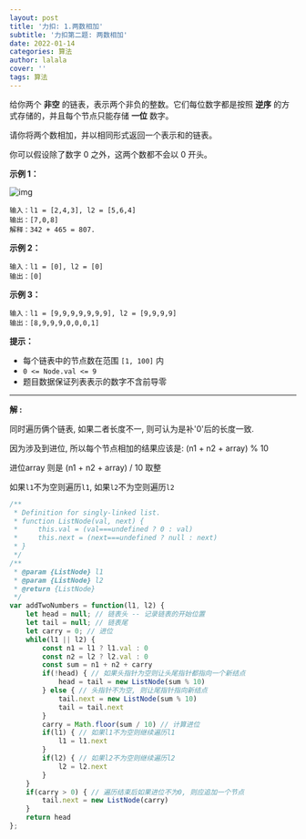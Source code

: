 ```yaml
---
layout: post
title: '力扣: 1.两数相加'
subtitle: '力扣第二题: 两数相加'
date: 2022-01-14
categories: 算法
author: lalala
cover: ''
tags: 算法
---
```


给你两个 **非空** 的链表，表示两个非负的整数。它们每位数字都是按照 **逆序** 的方式存储的，并且每个节点只能存储 **一位** 数字。

请你将两个数相加，并以相同形式返回一个表示和的链表。

你可以假设除了数字 0 之外，这两个数都不会以 0 开头。

 

**示例 1：**

![img](https://cdn.jsdelivr.net/gh/wzc520pyfm/Picbed_PicGo@master/img/addtwonumber1.jpg)

```
输入：l1 = [2,4,3], l2 = [5,6,4]
输出：[7,0,8]
解释：342 + 465 = 807.
```

**示例 2：**

```
输入：l1 = [0], l2 = [0]
输出：[0]
```

**示例 3：**

```
输入：l1 = [9,9,9,9,9,9,9], l2 = [9,9,9,9]
输出：[8,9,9,9,0,0,0,1]
```

 

**提示：**

- 每个链表中的节点数在范围 `[1, 100]` 内
- `0 <= Node.val <= 9`
- 题目数据保证列表表示的数字不含前导零

---

**解 :**

同时遍历俩个链表, 如果二者长度不一, 则可认为是补'0'后的长度一致.

因为涉及到进位, 所以每个节点相加的结果应该是: (n1 + n2 + array) % 10

进位array 则是  (n1 + n2 + array) / 10 取整

如果`l1`不为空则遍历`l1`, 如果`l2`不为空则遍历`l2`

```js
/**
 * Definition for singly-linked list.
 * function ListNode(val, next) {
 *     this.val = (val===undefined ? 0 : val)
 *     this.next = (next===undefined ? null : next)
 * }
 */
/**
 * @param {ListNode} l1
 * @param {ListNode} l2
 * @return {ListNode}
 */
var addTwoNumbers = function(l1, l2) {
    let head = null; // 链表头 -- 记录链表的开始位置
    let tail = null; // 链表尾
    let carry = 0; // 进位
    while(l1 || l2) {
        const n1 = l1 ? l1.val : 0
        const n2 = l2 ? l2.val : 0
        const sum = n1 + n2 + carry
        if(!head) { // 如果头指针为空则让头尾指针都指向一个新结点
            head = tail = new ListNode(sum % 10)
        } else { // 头指针不为空, 则让尾指针指向新结点
            tail.next = new ListNode(sum % 10)
            tail = tail.next
        }
        carry = Math.floor(sum / 10) // 计算进位
        if(l1) { // 如果l1不为空则继续遍历l1
            l1 = l1.next
        }
        if(l2) { // 如果l2不为空则继续遍历l2
            l2 = l2.next
        }
    }
    if(carry > 0) { // 遍历结束后如果进位不为0, 则应追加一个节点
        tail.next = new ListNode(carry)
    }
    return head
};
```


